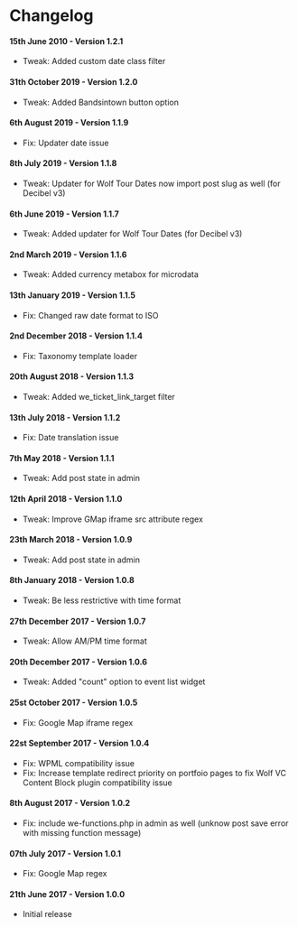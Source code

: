 # Changelog
#### 15th June 2010 - Version 1.2.1

* Tweak: Added custom date class filter

#### 31th October 2019 - Version 1.2.0

* Tweak: Added Bandsintown button option

#### 6th August 2019 - Version 1.1.9

* Fix: Updater date issue

#### 8th July 2019 - Version 1.1.8

* Tweak: Updater for Wolf Tour Dates now import post slug as well (for Decibel v3)

#### 6th June 2019 - Version 1.1.7

* Tweak: Added updater for Wolf Tour Dates (for Decibel v3)

#### 2nd March 2019 - Version 1.1.6

* Tweak: Added currency metabox for microdata

#### 13th January 2019 - Version 1.1.5

* Fix: Changed raw date format to ISO

#### 2nd December 2018 - Version 1.1.4

* Fix: Taxonomy template loader

#### 20th August 2018 - Version 1.1.3

* Tweak: Added we_ticket_link_target filter

#### 13th July 2018 - Version 1.1.2

* Fix: Date translation issue

#### 7th May 2018 - Version 1.1.1

* Tweak: Add post state in admin

#### 12th April 2018 - Version 1.1.0

* Tweak: Improve GMap iframe src attribute regex

#### 23th March 2018 - Version 1.0.9

* Tweak: Add post state in admin

#### 8th January 2018 - Version 1.0.8

* Tweak: Be less restrictive with time format

#### 27th December 2017 - Version 1.0.7

* Tweak: Allow AM/PM time format

#### 20th December 2017 - Version 1.0.6

* Tweak: Added "count" option to event list widget

#### 25st October 2017 - Version 1.0.5

* Fix: Google Map iframe regex

#### 22st September 2017 - Version 1.0.4

* Fix: WPML compatibility issue
* Fix: Increase template redirect priority on portfoio pages to fix Wolf VC Content Block plugin compatibility issue

#### 8th August 2017 - Version 1.0.2

* Fix: include we-functions.php in admin as well (unknow post save error with missing function message)

#### 07th July 2017 - Version 1.0.1

* Fix: Google Map regex

#### 21th June 2017 - Version 1.0.0

* Initial release
